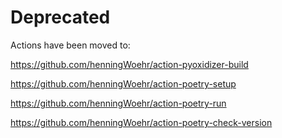# Deprecated

Actions have been moved to:

https://github.com/henningWoehr/action-pyoxidizer-build

https://github.com/henningWoehr/action-poetry-setup

https://github.com/henningWoehr/action-poetry-run

https://github.com/henningWoehr/action-poetry-check-version
